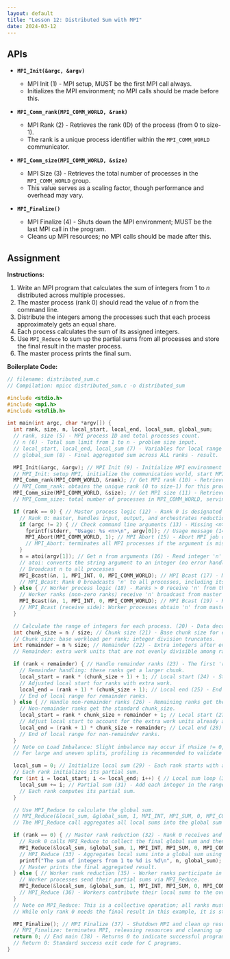 ```yaml
---
layout: default
title: "Lesson 12: Distributed Sum with MPI"
date: 2024-03-12
---
```


## APIs

- **`MPI_Init(&argc, &argv)`**  
  - MPI Init (1) - MPI setup, MUST be the first MPI call always.  
  - Initializes the MPI environment; no MPI calls should be made before this.

- **`MPI_Comm_rank(MPI_COMM_WORLD, &rank)`**  
  - MPI Rank (2) - Retrieves the rank (ID) of the process (from 0 to size-1).  
  - The rank is a unique process identifier within the `MPI_COMM_WORLD` communicator.

- **`MPI_Comm_size(MPI_COMM_WORLD, &size)`**  
  - MPI Size (3) - Retrieves the total number of processes in the `MPI_COMM_WORLD` group.  
  - This value serves as a scaling factor, though performance and overhead may vary.

- **`MPI_Finalize()`**  
  - MPI Finalize (4) - Shuts down the MPI environment; MUST be the last MPI call in the program.  
  - Cleans up MPI resources; no MPI calls should be made after this.

## Assignment

**Instructions:**

1. Write an MPI program that calculates the sum of integers from 1 to *n* distributed across multiple processes.
2. The master process (rank 0) should read the value of *n* from the command line.
3. Distribute the integers among the processes such that each process approximately gets an equal share.
4. Each process calculates the sum of its assigned integers.
5. Use `MPI_Reduce` to sum up the partial sums from all processes and store the final result in the master process.
6. The master process prints the final sum.

**Boilerplate Code:**

```c
// filename: distributed_sum.c
// Compilation: mpicc distributed_sum.c -o distributed_sum

#include <stdio.h>
#include <mpi.h>
#include <stdlib.h>

int main(int argc, char *argv[]) {
  int rank, size, n, local_start, local_end, local_sum, global_sum;
  // rank, size (5) - MPI process ID and total processes count.
  // n (6) - Total sum limit from 1 to n - problem size input.
  // local_start, local_end, local_sum (7) - Variables for local range and partial sum.
  // global_sum (8) - Final aggregated sum across ALL ranks - result.

  MPI_Init(&argc, &argv); // MPI Init (9) - Initialize MPI environment - REQUIRED.
  // MPI_Init: setup MPI, initialize the communication world, start MPI.
  MPI_Comm_rank(MPI_COMM_WORLD, &rank); // Get MPI rank (10) - Retrieve the rank ID for the current process.
  // MPI_Comm_rank: obtains the unique rank (0 to size-1) for this process.
  MPI_Comm_size(MPI_COMM_WORLD, &size); // Get MPI size (11) - Retrieve the total number of MPI processes.
  // MPI_Comm_size: total number of processes in MPI_COMM_WORLD, serving as a scaling factor.

  if (rank == 0) { // Master process logic (12) - Rank 0 is designated as the master.
    // Rank 0: master, handles input, output, and orchestrates reduction.
    if (argc != 2) { // Check command line arguments (13) - Missing <n> argument? Usage error.
      fprintf(stderr, "Usage: %s <n>\n", argv[0]); // Usage message (14) - Prints correct usage syntax.
      MPI_Abort(MPI_COMM_WORLD, 1); // MPI Abort (15) - Abort MPI job on error (fail fast).
      // MPI_Abort: terminates all MPI processes if the argument is missing.
    }
    n = atoi(argv[1]); // Get n from arguments (16) - Read integer 'n' from the command line.
    // atoi: converts the string argument to an integer (no error handling for bad input here).
    // Broadcast n to all processes
    MPI_Bcast(&n, 1, MPI_INT, 0, MPI_COMM_WORLD); // MPI Bcast (17) - Master sends 'n' to ALL ranks.
    // MPI_Bcast: Rank 0 broadcasts 'n' to all processes, including itself.
  } else { // Worker process logic (18) - Ranks > 0 receive 'n' from the master.
    // Worker ranks (non-zero ranks) receive 'n' broadcast from master 0.
    MPI_Bcast(&n, 1, MPI_INT, 0, MPI_COMM_WORLD); // MPI Bcast (19) - Receive 'n' (same call on all ranks).
    // MPI_Bcast (receive side): Worker processes obtain 'n' from master 0.
  }

  // Calculate the range of integers for each process. (20) - Data decomposition stage.
  int chunk_size = n / size; // Chunk size (21) - Base chunk size for each rank (integer division).
  // Chunk size: base workload per rank; integer division truncates.
  int remainder = n % size; // Remainder (22) - Extra integers after even division.
  // Remainder: extra work units that are not evenly divisible among ranks.

  if (rank < remainder) { // Handle remainder ranks (23) - The first 'remainder' ranks get an extra integer.
    // Remainder handling: these ranks get a larger chunk.
    local_start = rank * (chunk_size + 1) + 1; // Local start (24) - Start of local range for remainder ranks.
    // Adjusted local start for ranks with extra work.
    local_end = (rank + 1) * (chunk_size + 1); // Local end (25) - End of local range (includes extra integer).
    // End of local range for remainder ranks.
  } else { // Handle non-remainder ranks (26) - Remaining ranks get the base chunk size.
    // Non-remainder ranks get the standard chunk_size.
    local_start = rank * chunk_size + remainder + 1; // Local start (27) - Start of range for non-remainder ranks.
    // Adjust local start to account for the extra work units already assigned.
    local_end = (rank + 1) * chunk_size + remainder; // Local end (28) - End of local range for base chunk.
    // End of local range for non-remainder ranks.
  }
  // Note on Load Imbalance: Slight imbalance may occur if n%size != 0, but this is generally acceptable for summing.
  // For large and uneven splits, profiling is recommended to validate performance.

  local_sum = 0; // Initialize local sum (29) - Each rank starts with a partial sum of zero.
  // Each rank initializes its partial sum.
  for (int i = local_start; i <= local_end; i++) { // Local sum loop (30) - Iterate over local range and accumulate sum.
    local_sum += i; // Partial sum (31) - Add each integer in the range to the local sum.
    // Each rank computes its partial sum.
  }

  // Use MPI_Reduce to calculate the global sum.
  // MPI_Reduce(&local_sum, &global_sum, 1, MPI_INT, MPI_SUM, 0, MPI_COMM_WORLD);
  // The MPI_Reduce call aggregates all local sums into the global sum on the master process.

  if (rank == 0) { // Master rank reduction (32) - Rank 0 receives and prints the final sum.
    // Rank 0 calls MPI_Reduce to collect the final global sum and then prints it.
    MPI_Reduce(&local_sum, &global_sum, 1, MPI_INT, MPI_SUM, 0, MPI_COMM_WORLD);
    // MPI_Reduce (33) - Aggregates local sums into a global sum using the MPI_SUM operation.
    printf("The sum of integers from 1 to %d is %d\n", n, global_sum); // Print global sum (34) - Final output on master (rank 0).
    // Master prints the final aggregated result.
  } else { // Worker rank reduction (35) - Worker ranks participate in the reduction.
    // Worker processes send their partial sums via MPI_Reduce.
    MPI_Reduce(&local_sum, &global_sum, 1, MPI_INT, MPI_SUM, 0, MPI_COMM_WORLD);
    // MPI_Reduce (36) - Workers contribute their local sums to the overall reduction.
  }
  // Note on MPI_Reduce: This is a collective operation; all ranks must call it, even if only rank 0 uses the result.
  // While only rank 0 needs the final result in this example, it is standard practice for all processes to participate.

  MPI_Finalize(); // MPI Finalize (37) - Shutdown MPI and clean up resources; REQUIRED as the final MPI call.
  // MPI_Finalize: terminates MPI, releasing resources and cleaning up the MPI library.
  return 0; // End main (38) - Returns 0 to indicate successful program termination.
  // Return 0: Standard success exit code for C programs.
}
